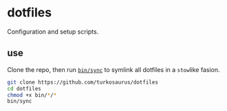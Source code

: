 # dotfiles

Configuration and setup scripts.

## use
Clone the repo, then run [`bin/sync`](bin/sync) to symlink all dotfiles in a `stow`like fasion.

```bash
git clone https://github.com/turkosaurus/dotfiles
cd dotfiles
chmod +x bin/*/*
bin/sync
```

